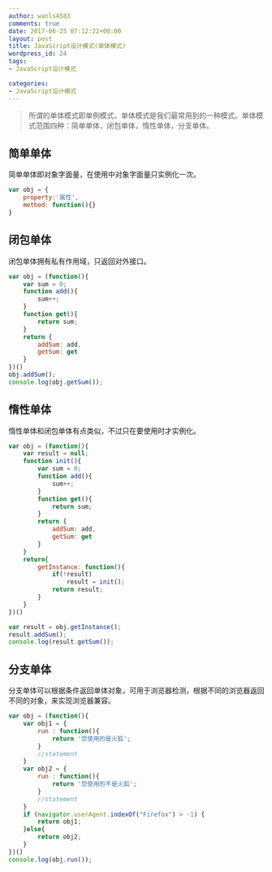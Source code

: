 ```yaml
---
author: wanls4583
comments: true
date: 2017-06-25 07:12:22+00:00
layout: post
title: JavaScript设计模式(单体模式)
wordpress_id: 24
tags:
- JavaScript设计模式

categories:
- JavaScript设计模式
---
```


>所谓的单体模式即单例模式，单体模式是我们最常用到的一种模式。单体模式范围四种：简单单体，闭包单体，惰性单体，分支单体。

## 简单单体

简单单体即对象字面量，在使用中对象字面量只实例化一次。

```javascript
var obj = {
	property:'属性',
	method: function(){}
}
```

## 闭包单体

闭包单体拥有私有作用域，只返回对外接口。

```javascript
var obj = (function(){
	var sum = 0;
	function add(){
		sum++;
	}
	function get(){
		return sum;
	}
	return {
		addSum: add,
		getSum: get
	}
})()
obj.addSum();
console.log(obj.getSum());
```

## 惰性单体

惰性单体和闭包单体有点类似，不过只在要使用时才实例化。

```javascript
var obj = (function(){
	var result = null;
	function init(){
		var sum = 0;
		function add(){
			sum++;
		}
		function get(){
			return sum;
		}
		return {
			addSum: add,
			getSum: get
		}
	}
	return{
		getInstance: function(){
			if(!result)
				result = init();
			return result;
		}
	}
})()

var result = obj.getInstance();
result.addSum();
console.log(result.getSum());
```

## 分支单体

分支单体可以根据条件返回单体对象，可用于浏览器检测，根据不同的浏览器返回不同的对象，来实现浏览器兼容。

```javascript
var obj = (function(){
	var obj1 = {
		run : function(){
			return '您使用的是火狐';
		}
		//statement
	}
	var obj2 = {
		run : function(){
			return '您使用的不是火狐';
		}
		//statement
	}
    if (navigator.userAgent.indexOf("Firefox") > -1) {
        return obj1;
    }else{
    	return obj2;
    }
})()
console.log(obj.run());
```






